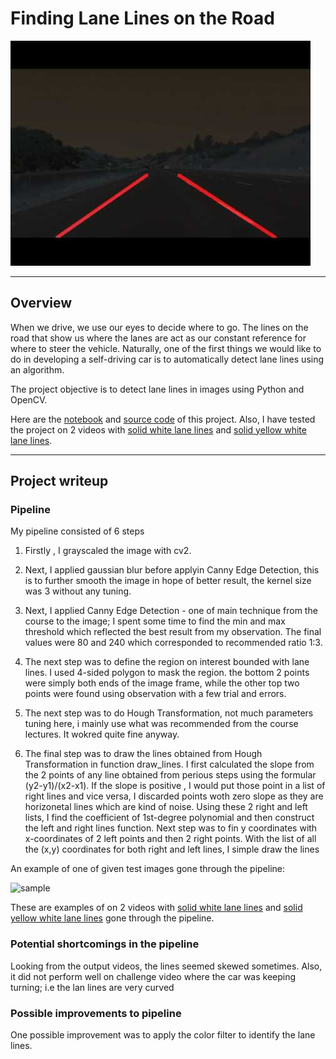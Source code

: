 # **Finding Lane Lines on the Road** 

<img src="../img/finding-lane-lines.jpg" width="480" alt="Combined Image" />

---
Overview
---

When we drive, we use our eyes to decide where to go. The lines on the road that show us where the lanes are act as our constant reference for where to steer the vehicle.  Naturally, one of the first things we would like to do in developing a self-driving car is to automatically detect lane lines using an algorithm.

The project objective is to detect lane lines in images using Python and OpenCV. 

Here are the [notebook](http://nbviewer.jupyter.org/gist/tranlyvu/df59fa9ea4a18f373947ca5c04bec801) and [source code](https://github.com/tranlyvu/autonomous-vehicle-projects/blob/master/Finding%20Lane%20Lines/src/finding_lane_lines.py) of this project. Also, I have tested the project on 2 videos with [solid white lane lines](https://youtu.be/8O3j7ffj7MA) and [solid yellow white lane lines](https://youtu.be/vHA4nryV8QI).

---
Project writeup 
---

### Pipeline

My pipeline consisted of 6 steps

1. Firstly , I grayscaled the image with cv2.

2. Next, I applied gaussian blur before applyin Canny Edge Detection, this is to further smooth the image in hope of better result, the kernel size was 3 without any tuning.

3. Next, I applied Canny Edge Detection - one of main technique from the course to the image; I spent some time to find the min and max threshold which reflected the best result from my observation. The final values were 80 and 240 which corresponded to recommended ratio 1:3.

4. The next step was to define the region on interest bounded with lane lines. I used 4-sided polygon to mask the region. the bottom 2 points were simply both ends of the image frame, while the other top two points were found using observation with a few trial and errors.

5. The next step was to do Hough Transformation, not much parameters tuning here, i mainly use what was recommended from the course lectures. It wokred quite fine anyway.

6. The final step was to draw the lines obtained from Hough Transformation in function draw_lines. I first calculated the slope from the 2 points of any line obtained from perious steps using the formular (y2-y1)/(x2-x1). If the slope is positive , I would put those point in a list of right lines and vice versa, I discarded points woth zero slope as they are horizonetal lines which are kind of noise. Using these 2 right and left lists, I find the coefficient of 1st-degree polynomial and then construct the left and right lines function. Next step was to fin y coordinates with x-coordinates of 2 left points and then 2 right points. With the list of all the (x,y) coordinates for both right and left lines, I simple draw the lines


An example of one of given test images gone through the pipeline:

![sample](https://github.com/tranlyvu/autonomous-vehicle-projects/blob/master/Finding%20Lane%20Lines/test_images_output/solidWhiteRightOutput.jpg)

These are examples of on 2 videos with [solid white lane lines](https://youtu.be/8O3j7ffj7MA) and [solid yellow white lane lines](https://youtu.be/vHA4nryV8QI) gone through the pipeline.


### Potential shortcomings in the pipeline

Looking from the output videos, the lines seemed skewed sometimes. Also, it did not perform well on challenge video where the car was keeping turning; i.e the lan lines are very curved


### Possible improvements to pipeline

One possible improvement was to apply the color filter to identify the lane lines.


